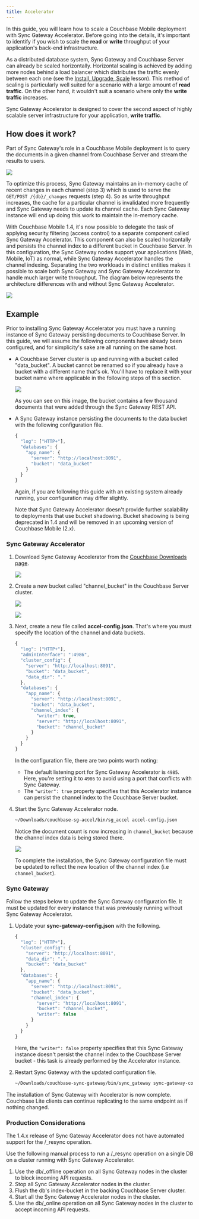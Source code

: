 ```yaml
---
title: Accelerator
---
```


In this guide, you will learn how to scale a Couchbase Mobile deployment with Sync Gateway Accelerator. Before going into the details, it's important to identify if you wish to scale the **read** or **write** throughput of your application's back-end infrastructure.

As a distributed database system, Sync Gateway and Couchbase Server can already be scaled horizontally. Horizontal scaling is achieved by adding more nodes behind a load balancer which distributes the traffic evenly between each one (see the [Install, Upgrade, Scale](../../../current/training/deploy/install/index.html) lesson). This method of scaling is particularly well suited for a scenario with a large amount of **read traffic**. On the other hand, it wouldn't suit a scenario where only the **write traffic** increases.

Sync Gateway Accelerator is designed to cover the second aspect of highly scalable server infrastructure for your application, **write traffic**.

## How does it work?

Part of Sync Gateway's role in a Couchbase Mobile deployment is to query the documents in a given channel from Couchbase Server and stream the results to users.

![](img/channel-access-accelerator.png)

To optimize this process, Sync Gateway maintains an in-memory cache of recent changes in each channel (step 3) which is used to serve the `GET/POST /{db}/_changes` requests (step 4). So as write throughput increases, the cache for a particular channel is invalidated more frequently and Sync Gateway needs to update its channel cache. Each Sync Gateway instance will end up doing this work to maintain the in-memory cache.

With Couchbase Mobile 1.4, it's now possible to delegate the task of applying security filtering (access control) to a separate component called Sync Gateway Accelerator. This component can also be scaled horizontally and persists the channel index to a different bucket in Couchbase Server. In this configuration, the Sync Gateway nodes support your applications (Web, Mobile, IoT) as normal, while Sync Gateway Accelerator handles the channel indexing. Separating the two workloads in distinct entities makes it possible to scale both Sync Gateway and Sync Gateway Accelerator to handle much larger write throughput. The diagram below represents the architecture differences with and without Sync Gateway Accelerator.

![](img/accelerator-comparison.png)

## Example

Prior to installing Sync Gateway Accelerator you must have a running instance of Sync Gateway persisting documents to Couchbase Server. In this guide, we will assume the following components have already been configured, and for simplicity's sake are all running on the same host.

- A Couchbase Server cluster is up and running with a bucket called "data_bucket". A bucket cannot be renamed so if you already have a bucket with a different name that's ok. You'll have to replace it with your bucket name where applicable in the following steps of this section.

    ![](img/sg-accel-data-bucket.png)

    As you can see on this image, the bucket contains a few thousand documents that were added through the Sync Gateway
    REST API.

- A Sync Gateway instance persisting the documents to the data bucket with the following configuration file.

    ```javascript
    {
      "log": ["HTTP+"],
      "databases": {
        "app_name": {
          "server": "http://localhost:8091",
          "bucket": "data_bucket"
        }
      }
    }
    ```

    Again, if you are following this guide with an existing system already running, your configuration may differ slightly.

    Note that Sync Gateway Accelerator doesn't provide further scalability to deployments that use bucket shadowing. Bucket shadowing is being deprecated in 1.4 and will be removed in an upcoming version of Couchbase Mobile (2.x).

### Sync Gateway Accelerator

1. Download Sync Gateway Accelerator from the [Couchbase Downloads page](http://www.couchbase.com/nosql-databases/downloads#couchbase-mobile).

    ![](img/downloads-add-ons.png)

2. Create a new bucket called "channel_bucket" in the Couchbase Server cluster.

    ![](img/sg-accel-create-bucket.png)

    ![](img/sg-accel-channel-bucket.png)

3. Next, create a new file called **accel-config.json**. That's where you must specify the location of the channel and data buckets.

    ```javascript
    {
      "log": ["HTTP+"],
      "adminInterface": ":4986",
      "cluster_config": {
        "server": "http://localhost:8091",
        "bucket": "data_bucket",
        "data_dir": "."
      },
      "databases": {
        "app_name": {
          "server": "http://localhost:8091",
          "bucket": "data_bucket",
          "channel_index": {
            "writer": true,
            "server": "http://localhost:8091",
            "bucket": "channel_bucket"
          }
        }
      }
    }
    ```

    In the configuration file, there are two points worth noting:
    - The default listening port for Sync Gateway Accelerator is `4985`. Here, you're setting it to `4986` to avoid using a port that conflicts with Sync Gateway.
    - The `"writer": true` property specifies that this Accelerator instance can persist the channel index to the Couchbase Server bucket.

4. Start the Sync Gateway Accelerator node.

    ```bash
    ~/Downloads/couchbase-sg-accel/bin/sg_accel accel-config.json
    ```

    Notice the document count is now increasing in `channel_bucket` because the channel index data is being stored there.

    ![](img/channel-bucket.png)

    To complete the installation, the Sync Gateway configuration file must be updated to reflect the new location of the channel index (i.e `channel_bucket`).

### Sync Gateway

Follow the steps below to update the Sync Gateway configuration file. It must be updated for every instance that was previously running without Sync Gateway Accelerator.

1. Update your **sync-gateway-config.json** with the following.

    ```javascript
    {
      "log": ["HTTP+"],
      "cluster_config": {
        "server": "http://localhost:8091",
        "data_dir": ".",
        "bucket": "data_bucket"
      },
      "databases": {
        "app_name": {
          "server": "http://localhost:8091",
          "bucket": "data_bucket",
          "channel_index": {
            "server": "http://localhost:8091",
            "bucket": "channel_bucket",
            "writer": false
          }
        }
      }
    }
    ```

    Here, the `"writer": false` property specifies that this Sync Gateway instance doesn't persist the channel index to the Couchbase Server bucket - this task is already performed by the Accelerator instance. 

2. Restart Sync Gateway with the updated configuration file.

    ```bash
    ~/Downloads/couchbase-sync-gateway/bin/sync_gateway sync-gateway-config.json
    ```

The installation of Sync Gateway with Accelerator is now complete. Couchbase Lite clients can continue replicating to the same endpoint as if nothing changed.

### Production Considerations

The 1.4.x release of Sync Gateway Accelerator does not have automated support for the /_resync operation.

Use the following manual process to run a /_resync operation on a single DB on a cluster running with Sync Gateway Accelerator.

1. Use the db/_offline operation on all Sync Gateway nodes in the cluster to block incoming API requests.
2. Stop all Sync Gateway Accelerator nodes in the cluster.
3. Flush the db's index-bucket in the backing Couchbase Server cluster.
4. Start all the Sync Gateway Accelerator nodes in the cluster.
5. Use the db/_online operation on all Sync Gateway nodes in the cluster to accept incoming API requests.


